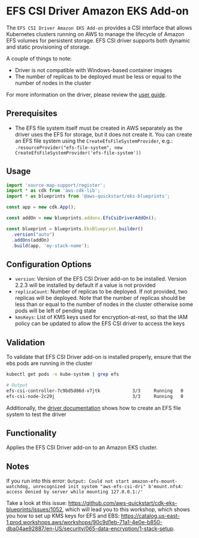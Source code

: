 # EFS CSI Driver Amazon EKS Add-on

The `EFS CSI Driver Amazon EKS Add-on` provides a CSI interface that allows Kubernetes clusters running on AWS to manage the lifecycle of Amazon EFS volumes for persistent storage.
EFS CSI driver supports both dynamic and static provisioning of storage.

A couple of things to note:

- Driver is not compatible with Windows-based container images
- The number of replicas to be deployed must be less or equal to the number of nodes in the cluster

For more information on the driver, please review the [user guide](https://docs.aws.amazon.com/eks/latest/userguide/efs-csi.html).

## Prerequisites

- The EFS file system itself must be created in AWS separately as the driver uses the EFS for storage, but it does not create it. You can create an EFS file system using the `CreateEfsFileSystemProvider`, e.g.: `.resourceProvider("efs-file-system", new CreateEfsFileSystemProvider('efs-file-system'))`

## Usage

```typescript
import 'source-map-support/register';
import * as cdk from 'aws-cdk-lib';
import * as blueprints from '@aws-quickstart/eks-blueprints';

const app = new cdk.App();

const addOn = new blueprints.addons.EfsCsiDriverAddOn();

const blueprint = blueprints.EksBlueprint.builder()
  .version("auto")
  .addOns(addOn)
  .build(app, 'my-stack-name');
```

## Configuration Options

- `version`: Version of the EFS CSI Driver add-on to be installed. Version 2.2.3 will be installed by default if a value is not provided
- `replicaCount`: Number of replicas to be deployed. If not provided, two replicas will be deployed. Note that the number of replicas
  should be less than or equal to the number of nodes in the cluster otherwise some pods will be left of pending state
- `kmsKeys`: List of KMS keys used for encryption-at-rest, so that the IAM policy can be updated to allow the EFS CSI driver to access the keys

## Validation

To validate that EFS CSI Driver add-on is installed properly, ensure that the ebs pods are running in the cluster

```bash
kubectl get pods -n kube-system | grep efs

# Output
efs-csi-controller-7c9bd5d86d-v7jtk            3/3     Running   0          155m
efs-csi-node-2c29j                             3/3     Running   0          155m


```

Additionally, the [driver documentation](https://docs.aws.amazon.com/eks/latest/userguide/efs-csi.html) shows how to create an EFS file system to test the driver

## Functionality

Applies the EFS CSI Driver add-on to an Amazon EKS cluster.

## Notes

If you run into this error: `Output: Could not start amazon-efs-mount-watchdog, unrecognized init system "aws-efs-csi-dri" b'mount.nfs4: access denied by server while mounting 127.0.0.1:/'`

Take a look at this issue: <https://github.com/aws-quickstart/cdk-eks-blueprints/issues/1052>, which will lead you to this workshop, which shows you how to set up KMS keys for EFS and EBS: <https://catalog.us-east-1.prod.workshops.aws/workshops/90c9d1eb-71a1-4e0e-b850-dba04ae92887/en-US/security/065-data-encryption/1-stack-setup>.
